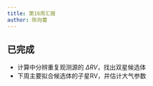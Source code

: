 ```yaml
---
title: 第16周汇报
author: 陈向蕾
---
```


## 已完成

- 计算中分辨重复观测源的 $\Delta RV$，找出双星候选体
- 下周主要拟合候选体的子星RV，并估计大气参数
